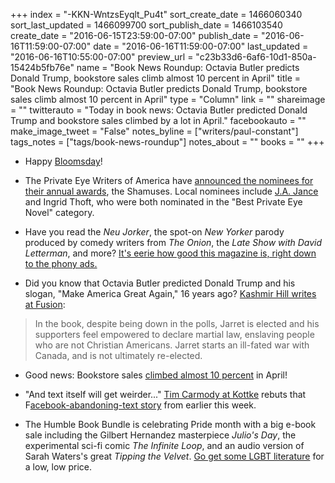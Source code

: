 +++
index = "-KKN-WntzsEyqlt_Pu4t"
sort_create_date = 1466060340
sort_last_updated = 1466099700
sort_publish_date = 1466103540
create_date = "2016-06-15T23:59:00-07:00"
publish_date = "2016-06-16T11:59:00-07:00"
date = "2016-06-16T11:59:00-07:00"
last_updated = "2016-06-16T10:55:00-07:00"
preview_url = "c23b33d6-6af6-10d1-850a-15424b5fb76e"
name = "Book News Roundup: Octavia Butler predicts Donald Trump, bookstore sales climb almost 10 percent in April"
title = "Book News Roundup: Octavia Butler predicts Donald Trump, bookstore sales climb almost 10 percent in April"
type = "Column"
link = ""
shareimage = ""
twitterauto = "Today in book news: Octavia Butler predicted Donald Trump and bookstore sales climbed by a lot in April."
facebookauto = ""
make_image_tweet = "False"
notes_byline = ["writers/paul-constant"]
tags_notes = ["tags/book-news-roundup"]
notes_about = ""
books = ""
+++
* Happy [Bloomsday](http://lithub.com/its-bloomsday-all-over-the-world/)!

* The Private Eye Writers of America have [announced the nominees for their annual awards](http://crimespreemag.com/the-private-eye-writers-of-america-announce-nominees-of-2016-shamus-awards/), the Shamuses. Local nominees include [J.A. Jance](http://seattlereviewofbooks.com/notes/2015/09/02/talking-with-ja-jance-about-the-literature-of-seattle/) and Ingrid Thoft, who were both nominated in the "Best Private Eye Novel" category.

* Have you read the *Neu Jorker*, the spot-on *New Yorker* parody produced by comedy writers from *The Onion*, the *Late Show with David Letterman*, and more? [It's eerie how good this magazine is, right down to the phony ads.](http://www.0s-1s.com/neujorker)

* Did you know that Octavia Butler predicted Donald Trump and his slogan, "Make America Great Again," 16 years ago? [Kashmir Hill writes at Fusion](http://fusion.net/story/313923/make-america-great-again-fictional-presidential-candidate/):

<blockquote>In the book, despite being down in the polls, Jarret is elected and his supporters feel empowered to declare martial law, enslaving people who are not Christian Americans. Jarret starts an ill-fated war with Canada, and is not ultimately re-elected.</blockquote>

* Good news: Bookstore sales [climbed almost 10 percent](http://www.shelf-awareness.com/issue.html?issue=2775#m32865) in April!

* "And text itself will get weirder..." [Tim Carmody at Kottke](http://kottke.org/16/06/facebook-is-wrong-text-is-deathless) rebuts that F[acebook-abandoning-text story](http://seattlereviewofbooks.com/notes/2016/06/14/facebook-is-predicting-the-end-of-the-written-word-on-its-platform/) from earlier this week.

* The Humble Book Bundle is celebrating Pride month with a big e-book sale including the Gilbert Hernandez masterpiece *Julio's Day*, the experimental sci-fi comic *The Infinite Loop*, and an audio version of Sarah Waters's great *Tipping the Velvet*. [Go get some LGBT literature](https://www.humblebundle.com/books/lgbtq-book-bundle) for a low, low price.

